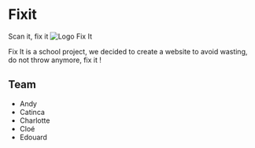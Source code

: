 # Fixit
Scan it, fix it
![Logo Fix It](https://cdn.discordapp.com/attachments/507123772910731267/654042700374605855/Meta.png)

Fix It is a school project, we decided to create a website to avoid wasting, do not throw anymore, fix it !

## Team

* Andy
* Catinca
* Charlotte
* Cloé
* Edouard
